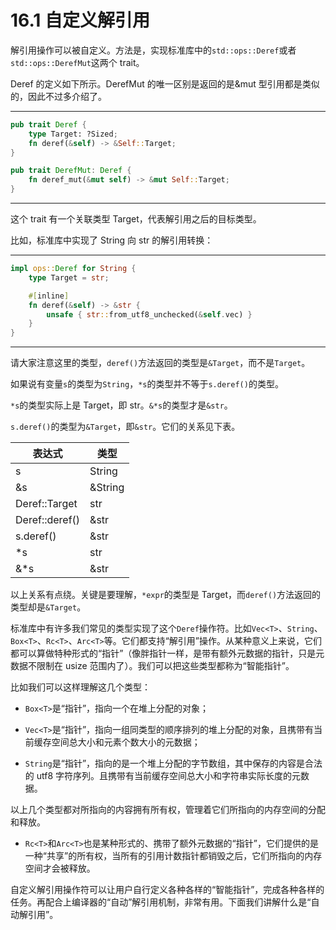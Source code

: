 # 16.1 自定义解引用

解引用操作可以被自定义。方法是，实现标准库中的`std::ops::Deref`或者`std::ops::DerefMut`这两个 trait。

Deref 的定义如下所示。DerefMut 的唯一区别是返回的是&mut 型引用都是类似的，因此不过多介绍了。

---

```rust
pub trait Deref {
    type Target: ?Sized;
    fn deref(&self) -> &Self::Target;
}

pub trait DerefMut: Deref {
    fn deref_mut(&mut self) -> &mut Self::Target;
}
```

---

这个 trait 有一个关联类型 Target，代表解引用之后的目标类型。

比如，标准库中实现了 String 向 str 的解引用转换：

---

```rust
impl ops::Deref for String {
    type Target = str;

    #[inline]
    fn deref(&self) -> &str {
        unsafe { str::from_utf8_unchecked(&self.vec) }
    }
}
```

---

请大家注意这里的类型，`deref()`方法返回的类型是`&Target`，而不是`Target`。

如果说有变量`s`的类型为`String`，`*s`的类型并不等于`s.deref()`的类型。

`*s`的类型实际上是 Target，即 str。`&*s`的类型才是`&str`。

`s.deref()`的类型为`&Target`，即`&str`。它们的关系见下表。

| 表达式 | 类型 |
| --- | --- |
| s              | String  |
| &s             | &String |
| Deref::Target  | str     |
| Deref::deref() | &str    |
| s.deref()      | &str    |
| *s             | str     |
| &*s            | &str    |

以上关系有点绕。关键是要理解，`*expr`的类型是 Target，而`deref()`方法返回的类型却是`&Target`。

标准库中有许多我们常见的类型实现了这个`Deref`操作符。比如`Vec<T>`、`String`、`Box<T>`、`Rc<T>`、`Arc<T>`等。它们都支持“解引用”操作。从某种意义上来说，它们都可以算做特种形式的“指针”（像胖指针一样，是带有额外元数据的指针，只是元数据不限制在 usize 范围内了）。我们可以把这些类型都称为“智能指针”。

比如我们可以这样理解这几个类型：

* `Box<T>`是“指针”，指向一个在堆上分配的对象；

* `Vec<T>`是“指针”，指向一组同类型的顺序排列的堆上分配的对象，且携带有当前缓存空间总大小和元素个数大小的元数据；

* `String`是“指针”，指向的是一个堆上分配的字节数组，其中保存的内容是合法的 utf8 字符序列。且携带有当前缓存空间总大小和字符串实际长度的元数据。

以上几个类型都对所指向的内容拥有所有权，管理着它们所指向的内存空间的分配和释放。

* `Rc<T>`和`Arc<T>`也是某种形式的、携带了额外元数据的“指针”，它们提供的是一种“共享”的所有权，当所有的引用计数指针都销毁之后，它们所指向的内存空间才会被释放。

自定义解引用操作符可以让用户自行定义各种各样的“智能指针”，完成各种各样的任务。再配合上编译器的“自动”解引用机制，非常有用。下面我们讲解什么是“自动解引用”。
